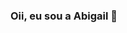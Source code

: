 ### Oii, eu sou a Abigail 👋

<!--
- 🎒 Estou concluindo curso técnico em informática 

<div>
  <a href="https://github.com/abigailtechnology"></a>
  <img height="180px" src = "https://github-readme-stats.vercel.app/api?username=abigailtechnology&theme=jolly&show_icons=true&include_all_commits=true&count_private=true">
<!-- img height="130px" src = "https://github-readme-stats.vercel.app/api/top-langs/?username=abigailtechnology&layout=compact&langs_count=16&theme=jolly&count_private=true">
  
  
</div>
-->
